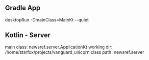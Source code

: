 ## Gradle App
desktopRun -DmainClass=MainKt --quiet

## Kotlin - Server
main class: newsref.server.ApplicationKt
working dir: /home/starfox/projects/vanguard_unicorn
class path: newsref.server